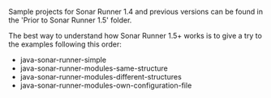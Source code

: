 Sample projects for Sonar Runner 1.4 and previous versions can be found in the 'Prior to Sonar Runner 1.5' folder.

The best way to understand how Sonar Runner 1.5+ works is to give a try to the examples following this order:
* java-sonar-runner-simple
* java-sonar-runner-modules-same-structure
* java-sonar-runner-modules-different-structures
* java-sonar-runner-modules-own-configuration-file